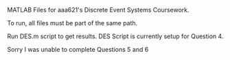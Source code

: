 MATLAB Files for aaa621's Discrete Event Systems Coursework.

To run, all files must be part of the same path.

Run DES.m script to get results. DES Script is currently setup for Question 4.

Sorry I was unable to complete Questions 5 and 6

